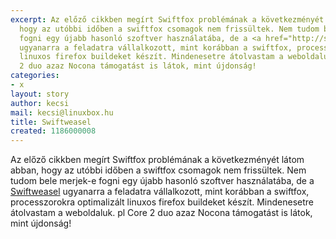 ```yaml
---
excerpt: Az előző cikkben megírt Swiftfox problémának a következményét látom abban,
  hogy az utóbbi időben a swiftfox csomagok nem frissültek. Nem tudom bele merjek-e
  fogni egy újabb hasonló szoftver használatába, de a <a href="http://swiftweasel.sourceforge.net/">Swiftweasel</a>
  ugyanarra a feladatra vállalkozott, mint korábban a swiftfox, processzorokra optimalizált
  linuxos firefox buildeket készít. Mindenesetre átolvastam a weboldaluk. pl Core
  2 duo azaz Nocona támogatást is látok, mint újdonság!
categories:
- x
layout: story
author: kecsi
mail: kecsi@linuxbox.hu
title: Swiftweasel
created: 1186000008
---
```

Az előző cikkben megírt Swiftfox problémának a következményét látom abban, hogy az utóbbi időben a swiftfox csomagok nem frissültek. Nem tudom bele merjek-e fogni egy újabb hasonló szoftver használatába, de a <a href="http://swiftweasel.sourceforge.net/">Swiftweasel</a> ugyanarra a feladatra vállalkozott, mint korábban a swiftfox, processzorokra optimalizált linuxos firefox buildeket készít. Mindenesetre átolvastam a weboldaluk. pl Core 2 duo azaz Nocona támogatást is látok, mint újdonság!
